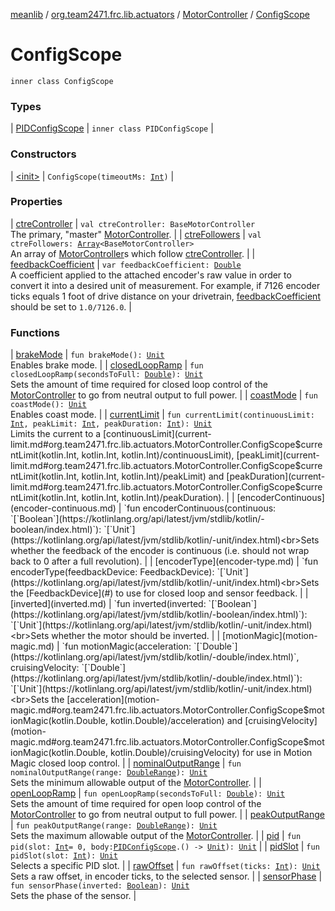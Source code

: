 [meanlib](../../../index.md) / [org.team2471.frc.lib.actuators](../../index.md) / [MotorController](../index.md) / [ConfigScope](./index.md)

# ConfigScope

`inner class ConfigScope`

### Types

| [PIDConfigScope](-p-i-d-config-scope/index.md) | `inner class PIDConfigScope` |

### Constructors

| [&lt;init&gt;](-init-.md) | `ConfigScope(timeoutMs: `[`Int`](https://kotlinlang.org/api/latest/jvm/stdlib/kotlin/-int/index.html)`)` |

### Properties

| [ctreController](ctre-controller.md) | `val ctreController: BaseMotorController`<br>The primary, "master" [MotorController](../index.md). |
| [ctreFollowers](ctre-followers.md) | `val ctreFollowers: `[`Array`](https://kotlinlang.org/api/latest/jvm/stdlib/kotlin/-array/index.html)`<BaseMotorController>`<br>An array of [MotorController](../index.md)s which follow [ctreController](ctre-controller.md). |
| [feedbackCoefficient](feedback-coefficient.md) | `var feedbackCoefficient: `[`Double`](https://kotlinlang.org/api/latest/jvm/stdlib/kotlin/-double/index.html)<br>A coefficient applied to the attached encoder's raw value in order to convert it into a desired unit of measurement. For example, if 7126 encoder ticks equals 1 foot of drive distance on your drivetrain, [feedbackCoefficient](feedback-coefficient.md) should be set to `1.0/7126.0`. |

### Functions

| [brakeMode](brake-mode.md) | `fun brakeMode(): `[`Unit`](https://kotlinlang.org/api/latest/jvm/stdlib/kotlin/-unit/index.html)<br>Enables brake mode. |
| [closedLoopRamp](closed-loop-ramp.md) | `fun closedLoopRamp(secondsToFull: `[`Double`](https://kotlinlang.org/api/latest/jvm/stdlib/kotlin/-double/index.html)`): `[`Unit`](https://kotlinlang.org/api/latest/jvm/stdlib/kotlin/-unit/index.html)<br>Sets the amount of time required for closed loop control of the [MotorController](../index.md) to go from neutral output to full power. |
| [coastMode](coast-mode.md) | `fun coastMode(): `[`Unit`](https://kotlinlang.org/api/latest/jvm/stdlib/kotlin/-unit/index.html)<br>Enables coast mode. |
| [currentLimit](current-limit.md) | `fun currentLimit(continuousLimit: `[`Int`](https://kotlinlang.org/api/latest/jvm/stdlib/kotlin/-int/index.html)`, peakLimit: `[`Int`](https://kotlinlang.org/api/latest/jvm/stdlib/kotlin/-int/index.html)`, peakDuration: `[`Int`](https://kotlinlang.org/api/latest/jvm/stdlib/kotlin/-int/index.html)`): `[`Unit`](https://kotlinlang.org/api/latest/jvm/stdlib/kotlin/-unit/index.html)<br>Limits the current to a [continuousLimit](current-limit.md#org.team2471.frc.lib.actuators.MotorController.ConfigScope$currentLimit(kotlin.Int, kotlin.Int, kotlin.Int)/continuousLimit), [peakLimit](current-limit.md#org.team2471.frc.lib.actuators.MotorController.ConfigScope$currentLimit(kotlin.Int, kotlin.Int, kotlin.Int)/peakLimit) and [peakDuration](current-limit.md#org.team2471.frc.lib.actuators.MotorController.ConfigScope$currentLimit(kotlin.Int, kotlin.Int, kotlin.Int)/peakDuration). |
| [encoderContinuous](encoder-continuous.md) | `fun encoderContinuous(continuous: `[`Boolean`](https://kotlinlang.org/api/latest/jvm/stdlib/kotlin/-boolean/index.html)`): `[`Unit`](https://kotlinlang.org/api/latest/jvm/stdlib/kotlin/-unit/index.html)<br>Sets whether the feedback of the encoder is continuous (i.e. should not wrap back to 0 after a full revolution). |
| [encoderType](encoder-type.md) | `fun encoderType(feedbackDevice: FeedbackDevice): `[`Unit`](https://kotlinlang.org/api/latest/jvm/stdlib/kotlin/-unit/index.html)<br>Sets the [FeedbackDevice](#) to use for closed loop and sensor feedback. |
| [inverted](inverted.md) | `fun inverted(inverted: `[`Boolean`](https://kotlinlang.org/api/latest/jvm/stdlib/kotlin/-boolean/index.html)`): `[`Unit`](https://kotlinlang.org/api/latest/jvm/stdlib/kotlin/-unit/index.html)<br>Sets whether the motor should be inverted. |
| [motionMagic](motion-magic.md) | `fun motionMagic(acceleration: `[`Double`](https://kotlinlang.org/api/latest/jvm/stdlib/kotlin/-double/index.html)`, cruisingVelocity: `[`Double`](https://kotlinlang.org/api/latest/jvm/stdlib/kotlin/-double/index.html)`): `[`Unit`](https://kotlinlang.org/api/latest/jvm/stdlib/kotlin/-unit/index.html)<br>Sets the [acceleration](motion-magic.md#org.team2471.frc.lib.actuators.MotorController.ConfigScope$motionMagic(kotlin.Double, kotlin.Double)/acceleration) and [cruisingVelocity](motion-magic.md#org.team2471.frc.lib.actuators.MotorController.ConfigScope$motionMagic(kotlin.Double, kotlin.Double)/cruisingVelocity) for use in Motion Magic closed loop control. |
| [nominalOutputRange](nominal-output-range.md) | `fun nominalOutputRange(range: `[`DoubleRange`](../../../org.team2471.frc.lib.math/-double-range.md)`): `[`Unit`](https://kotlinlang.org/api/latest/jvm/stdlib/kotlin/-unit/index.html)<br>Sets the minimum allowable output of the [MotorController](../index.md). |
| [openLoopRamp](open-loop-ramp.md) | `fun openLoopRamp(secondsToFull: `[`Double`](https://kotlinlang.org/api/latest/jvm/stdlib/kotlin/-double/index.html)`): `[`Unit`](https://kotlinlang.org/api/latest/jvm/stdlib/kotlin/-unit/index.html)<br>Sets the amount of time required for open loop control of the [MotorController](../index.md) to go from neutral output to full power. |
| [peakOutputRange](peak-output-range.md) | `fun peakOutputRange(range: `[`DoubleRange`](../../../org.team2471.frc.lib.math/-double-range.md)`): `[`Unit`](https://kotlinlang.org/api/latest/jvm/stdlib/kotlin/-unit/index.html)<br>Sets the maximum allowable output of the [MotorController](../index.md). |
| [pid](pid.md) | `fun pid(slot: `[`Int`](https://kotlinlang.org/api/latest/jvm/stdlib/kotlin/-int/index.html)` = 0, body: `[`PIDConfigScope`](-p-i-d-config-scope/index.md)`.() -> `[`Unit`](https://kotlinlang.org/api/latest/jvm/stdlib/kotlin/-unit/index.html)`): `[`Unit`](https://kotlinlang.org/api/latest/jvm/stdlib/kotlin/-unit/index.html) |
| [pidSlot](pid-slot.md) | `fun pidSlot(slot: `[`Int`](https://kotlinlang.org/api/latest/jvm/stdlib/kotlin/-int/index.html)`): `[`Unit`](https://kotlinlang.org/api/latest/jvm/stdlib/kotlin/-unit/index.html)<br>Selects a specific PID slot. |
| [rawOffset](raw-offset.md) | `fun rawOffset(ticks: `[`Int`](https://kotlinlang.org/api/latest/jvm/stdlib/kotlin/-int/index.html)`): `[`Unit`](https://kotlinlang.org/api/latest/jvm/stdlib/kotlin/-unit/index.html)<br>Sets a raw offset, in encoder ticks, to the selected sensor. |
| [sensorPhase](sensor-phase.md) | `fun sensorPhase(inverted: `[`Boolean`](https://kotlinlang.org/api/latest/jvm/stdlib/kotlin/-boolean/index.html)`): `[`Unit`](https://kotlinlang.org/api/latest/jvm/stdlib/kotlin/-unit/index.html)<br>Sets the phase of the sensor. |

